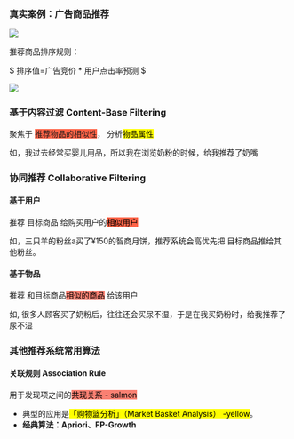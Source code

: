 
### 真实案例：广告商品推荐
![](https://cdn.nlark.com/yuque/0/2025/png/295096/1743653917479-da0baea3-e18d-45cd-9463-a4f1064a870d.png)

推荐商品排序规则：

$ 排序值=广告竞价 * 用户点击率预测 $

![](https://cdn.nlark.com/yuque/0/2025/png/295096/1743654037705-040e4cfe-9d2d-4943-b46d-6e826b7942eb.png)



### 基于内容过滤 Content-Base Filtering

聚焦于 <font style="background-color:tomato">推荐物品的相似性</font>， 分析<font style="background-color:yellow; color:black">物品属性</font>


如，我过去经常买婴儿用品，所以我在浏览奶粉的时候，给我推荐了奶嘴


### 协同推荐 Collaborative Filtering

#### 基于用户  

推荐 目标商品 给购买用户的<font style="background-color:tomato; color:black">相似用户</font>

如，三只羊的粉丝a买了¥150的智商月饼，推荐系统会高优先把 目标商品推给其他粉丝。

#### 基于物品 

推荐 和目标商品<font style="background-color:salmon; color:black">相似的商品</font> 给该用户 

如, 很多人顾客买了奶粉后，往往还会买尿不湿，于是在我买奶粉时，给我推荐了尿不湿


### 其他推荐系统常用算法


#### 关联规则 Association Rule

用于发现项之间的<font style="background-color:salmon; color:black">共现关系 - salmon</font>

- 典型的应用是<font style="background-color: yellow; color:black">「购物篮分析」（Market Basket Analysis） -yellow</font>。
- **经典算法：Apriori、FP-Growth**